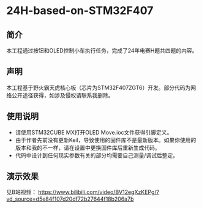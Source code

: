 # 24H-based-on-STM32F407

## 简介
本工程通过按钮和OLED控制小车执行任务，完成了24年电赛H题共四题的内容。

## 声明
本工程基于野火霸天虎核心板（芯片为STM32F407ZGT6）开发。部分代码为网络公开途径获得，如涉及侵权请联系我删除。

## 使用说明
- 请使用STM32CUBE MX打开OLED Move.ioc文件获得引脚定义。
- 由于作者先前没有更新Keil，导致使用的固件库不是最新版本。如果你使用的版本和我的不一样，请在设置中更换固件库后重新生成代码。
- 代码中设计到任何现实参数有关的部分均需要自己测量/调试后整定。

## 演示效果
见B站视频：
https://www.bilibili.com/video/BV12egXzKEPg/?vd_source=d5e84f107d20df72b27644f18b206a7b
